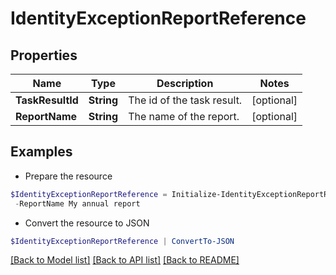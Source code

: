 # IdentityExceptionReportReference
## Properties

Name | Type | Description | Notes
------------ | ------------- | ------------- | -------------
**TaskResultId** | **String** | The id of the task result. | [optional] 
**ReportName** | **String** | The name of the report. | [optional] 

## Examples

- Prepare the resource
```powershell
$IdentityExceptionReportReference = Initialize-IdentityExceptionReportReference  -TaskResultId 2b838de9-db9b-abcf-e646-d4f274ad4238 `
 -ReportName My annual report
```

- Convert the resource to JSON
```powershell
$IdentityExceptionReportReference | ConvertTo-JSON
```

[[Back to Model list]](../README.md#documentation-for-models) [[Back to API list]](../README.md#documentation-for-api-endpoints) [[Back to README]](../README.md)


